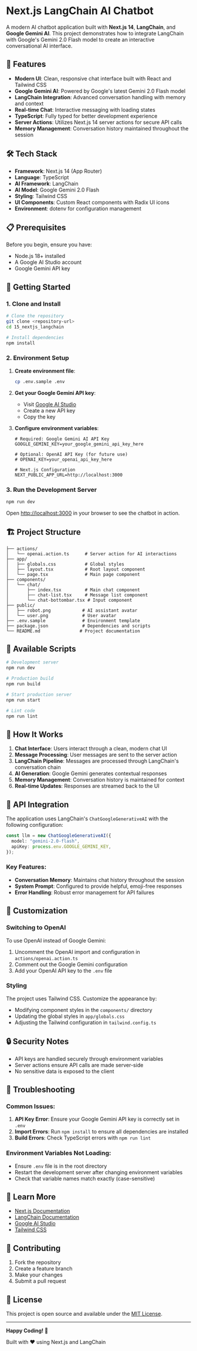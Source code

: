 # Next.js LangChain AI Chatbot

A modern AI chatbot application built with **Next.js 14**, **LangChain**, and **Google Gemini AI**. This project demonstrates how to integrate LangChain with Google's Gemini 2.0 Flash model to create an interactive conversational AI interface.

## 🚀 Features

- **Modern UI**: Clean, responsive chat interface built with React and Tailwind CSS
- **Google Gemini AI**: Powered by Google's latest Gemini 2.0 Flash model
- **LangChain Integration**: Advanced conversation handling with memory and context
- **Real-time Chat**: Interactive messaging with loading states
- **TypeScript**: Fully typed for better development experience
- **Server Actions**: Utilizes Next.js 14 server actions for secure API calls
- **Memory Management**: Conversation history maintained throughout the session

## 🛠️ Tech Stack

- **Framework**: Next.js 14 (App Router)
- **Language**: TypeScript
- **AI Framework**: LangChain
- **AI Model**: Google Gemini 2.0 Flash
- **Styling**: Tailwind CSS
- **UI Components**: Custom React components with Radix UI icons
- **Environment**: dotenv for configuration management

## 📋 Prerequisites

Before you begin, ensure you have:

- Node.js 18+ installed
- A Google AI Studio account
- Google Gemini API key

## 🚦 Getting Started

### 1. Clone and Install

```bash
# Clone the repository
git clone <repository-url>
cd 15_nextjs_langchain

# Install dependencies
npm install
```

### 2. Environment Setup

1. **Create environment file**:

   ```bash
   cp .env.sample .env
   ```

2. **Get your Google Gemini API key**:

   - Visit [Google AI Studio](https://aistudio.google.com/app/apikey)
   - Create a new API key
   - Copy the key

3. **Configure environment variables**:

   ```env
   # Required: Google Gemini AI API Key
   GOOGLE_GEMINI_KEY=your_google_gemini_api_key_here

   # Optional: OpenAI API Key (for future use)
   # OPENAI_KEY=your_openai_api_key_here

   # Next.js Configuration
   NEXT_PUBLIC_APP_URL=http://localhost:3000
   ```

### 3. Run the Development Server

```bash
npm run dev
```

Open [http://localhost:3000](http://localhost:3000) in your browser to see the chatbot in action.

## 🏗️ Project Structure

```
├── actions/
│   └── openai.action.ts      # Server action for AI interactions
├── app/
│   ├── globals.css           # Global styles
│   ├── layout.tsx            # Root layout component
│   └── page.tsx              # Main page component
├── components/
│   └── chat/
│       ├── index.tsx         # Main chat component
│       ├── chat-list.tsx     # Message list component
│       └── chat-bottombar.tsx # Input component
├── public/
│   ├── robot.png            # AI assistant avatar
│   └── user.png             # User avatar
├── .env.sample              # Environment template
├── package.json             # Dependencies and scripts
└── README.md               # Project documentation
```

## 🔧 Available Scripts

```bash
# Development server
npm run dev

# Production build
npm run build

# Start production server
npm run start

# Lint code
npm run lint
```

## 🤖 How It Works

1. **Chat Interface**: Users interact through a clean, modern chat UI
2. **Message Processing**: User messages are sent to the server action
3. **LangChain Pipeline**: Messages are processed through LangChain's conversation chain
4. **AI Generation**: Google Gemini generates contextual responses
5. **Memory Management**: Conversation history is maintained for context
6. **Real-time Updates**: Responses are streamed back to the UI

## 🔌 API Integration

The application uses LangChain's `ChatGoogleGenerativeAI` with the following configuration:

```typescript
const llm = new ChatGoogleGenerativeAI({
  model: "gemini-2.0-flash",
  apiKey: process.env.GOOGLE_GEMINI_KEY,
});
```

### Key Features:

- **Conversation Memory**: Maintains chat history throughout the session
- **System Prompt**: Configured to provide helpful, emoji-free responses
- **Error Handling**: Robust error management for API failures

## 🎨 Customization

### Switching to OpenAI

To use OpenAI instead of Google Gemini:

1. Uncomment the OpenAI import and configuration in `actions/openai.action.ts`
2. Comment out the Google Gemini configuration
3. Add your OpenAI API key to the `.env` file

### Styling

The project uses Tailwind CSS. Customize the appearance by:

- Modifying component styles in the `components/` directory
- Updating the global styles in `app/globals.css`
- Adjusting the Tailwind configuration in `tailwind.config.ts`

## 🔒 Security Notes

- API keys are handled securely through environment variables
- Server actions ensure API calls are made server-side
- No sensitive data is exposed to the client

## 🐛 Troubleshooting

### Common Issues:

1. **API Key Error**: Ensure your Google Gemini API key is correctly set in `.env`
2. **Import Errors**: Run `npm install` to ensure all dependencies are installed
3. **Build Errors**: Check TypeScript errors with `npm run lint`

### Environment Variables Not Loading:

- Ensure `.env` file is in the root directory
- Restart the development server after changing environment variables
- Check that variable names match exactly (case-sensitive)

## 📖 Learn More

- [Next.js Documentation](https://nextjs.org/docs)
- [LangChain Documentation](https://docs.langchain.com/)
- [Google AI Studio](https://aistudio.google.com/)
- [Tailwind CSS](https://tailwindcss.com/docs)

## 🤝 Contributing

1. Fork the repository
2. Create a feature branch
3. Make your changes
4. Submit a pull request

## 📄 License

This project is open source and available under the [MIT License](LICENSE).

---

**Happy Coding! 🚀**

Built with ❤️ using Next.js and LangChain
